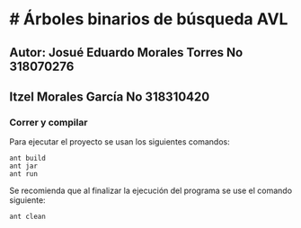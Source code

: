 # # Árboles binarios de búsqueda AVL
## Autor: Josué Eduardo Morales Torres  No 318070276
##          Itzel Morales García    No  318310420

### Correr y compilar

Para ejecutar el proyecto se usan los siguientes comandos:

```
ant build
ant jar
ant run
```

Se recomienda que al finalizar la ejecución del programa se use el comando siguiente:

```
ant clean
```
